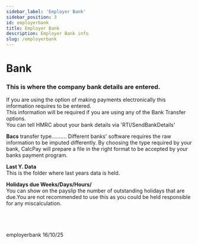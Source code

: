 ```yaml
---
sidebar_label: 'Employer Bank'
sidebar_position: 3
id: employerbank
title: Employer Bank
description: Employer Bank info
slug: /employerbank
---
```


# Bank

### This is where the company bank details are entered.
If you are using the option of making payments electronically this information requires to be entered.  
This information will be required if you are using any of the Bank Transfer options.  
You can tell HMRC about your bank details via 'RTI/SendBankDetails'  

**Bacs** transfer type.......... 
Different banks' software requires the raw information to be imputed differently.
By choosing the type required by your bank, CalcPay will prepare a file in the right format to be accepted by your banks payment program.


**Last Y. Data**  
This is the folder where last years data is held.

**Holidays due Weeks/Days/Hours/**  
You can show on the payslip the number of outstanding holidays that are due.You are not recommended to use this as you could be held responsible for any miscalculation.
<br/>
<br/>
<br/>
<br/>
<br/>
employerbank 16/10/25